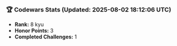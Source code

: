 ### 🏆 Codewars Stats (Updated: 2025-08-02 18:12:06 UTC)

- **Rank:** 8 kyu
- **Honor Points:** 3
- **Completed Challenges:** 1
